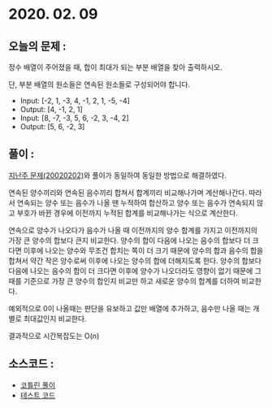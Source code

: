 # 2020. 02. 09

## 오늘의 문제 : 
정수 배열이 주어졌을 때, 합이 최대가 되는 부분 배열을 찾아 출력하시오.

단, 부분 배열의 원소들은 연속된 원소들로 구성되어야 합니다.

- Input: [-2, 1, -3, 4, -1, 2, 1, -5, -4]
- Output: [4, -1, 2, 1]
- Input: [8, -7, -3, 5, 6, -2, 3, -4, 2]
- Output: [5, 6, -2, 3]

## 풀이 : 

[지난주 문제(20020202)](20200202.md)와 풀이가 동일하여 동일한 방법으로 해결하였다.

연속된 양수끼리와 연속된 음수끼리 합쳐서 합계끼리 비교해나가며 계산해나간다. 
따라서 연속되는 양수 또는 음수가 나올 땐 누적하여 합산하고 양수 또는 음수가 연속되지 않고 부호가 바뀐 경우에 
이전까지 누적된 합계를 비교해나가는 식으로 계산한다.

연속으로 양수가 나오다가 음수가 나올 때 이전까지의 양수 합계를 가지고 이전까지의 가장 큰 양수의 합보다 큰지 비교한다.
양수의 합이 다음에 나오는 음수의 합보다 더 크다면 이후에 나오는 양수와 무조건 합치는 쪽이 더 크기 때문에
양수의 합과 음수의 합을 합쳐서 약간 작은 양수로써 이후에 나오는 양수의 합에 더해지도록 한다.
양수의 합보다 다음에 나오는 음수의 합이 더 크다면 이후에 양수가 나오더라도 영향이 없기 때문에
그 때를 기준으로 가장 큰 양수의 합인지 비교만 하고 새로운 양수의 합계를 더하여 비교한다.

예외적으로 0이 나올때는 판단을 유보하고 값만 배열에 추가하고, 음수만 나올 때는 개별로 최대값인지 비교한다.

결과적으로 시간복잡도는 O(n)
  
## 소스코드 :

- [코틀린 풀이](../../src/main/java/dev/haenara/mailprogramming/solution/y2020/m02/d09/Solution200209.kt)
- [테스트 코드](../../src/test/java/dev/haenara/mailprogramming/solution/y2020/m02/d09/Solution200209Test.kt)
 
